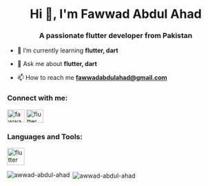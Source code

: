 <h1 align="center">Hi 👋, I'm Fawwad Abdul Ahad</h1>
<h3 align="center">A passionate flutter developer from Pakistan</h3>




- 🌱 I’m currently learning **flutter, dart**

- 💬 Ask me about **flutter, dart**

- 📫 How to reach me **fawwadabdulahad@gmail.com**

<h3 align="left">Connect with me:</h3>
<p align="left">
<a href="https://fb.com/fawwad abdul ahad" target="blank"><img align="center" src="https://raw.githubusercontent.com/rahuldkjain/github-profile-readme-generator/master/src/images/icons/Social/facebook.svg" alt="fawwad abdul ahad" height="30" width="40" /></a>
<a href="https://instagram.com/flutter._.master" target="blank"><img align="center" src="https://raw.githubusercontent.com/rahuldkjain/github-profile-readme-generator/master/src/images/icons/Social/instagram.svg" alt="flutter._.master" height="30" width="40" /></a>
</p>

<h3 align="left">Languages and Tools:</h3>
<p align="left"> <a href="https://flutter.dev" target="_blank" rel="noreferrer"> <img src="https://www.vectorlogo.zone/logos/flutterio/flutterio-icon.svg" alt="flutter" width="40" height="40"/> </a> </p>

<p><img align="left" src="https://github-readme-stats.vercel.app/api/top-langs?username=awwad-abdul-ahad&show_icons=true&locale=en&layout=compact" alt="awwad-abdul-ahad" /></p>

<p>&nbsp;<img align="center" src="https://github-readme-stats.vercel.app/api?username=awwad-abdul-ahad&show_icons=true&locale=en" alt="awwad-abdul-ahad" /></p>
